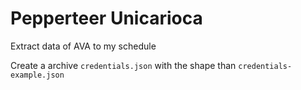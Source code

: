 # Pepperteer Unicarioca

Extract data of AVA to my schedule

Create a archive ```credentials.json``` with the shape than ```credentials-example.json``` 
